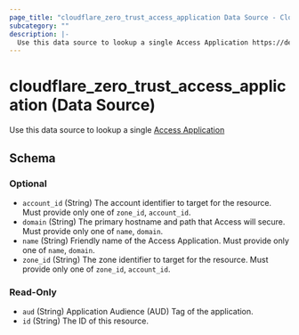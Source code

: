 ```yaml
---
page_title: "cloudflare_zero_trust_access_application Data Source - Cloudflare"
subcategory: ""
description: |-
  Use this data source to lookup a single Access Application https://developers.cloudflare.com/cloudflare-one/applications/
---
```


# cloudflare_zero_trust_access_application (Data Source)

Use this data source to lookup a single [Access Application](https://developers.cloudflare.com/cloudflare-one/applications/)


<!-- schema generated by tfplugindocs -->
## Schema

### Optional

- `account_id` (String) The account identifier to target for the resource. Must provide only one of `zone_id`, `account_id`.
- `domain` (String) The primary hostname and path that Access will secure. Must provide only one of `name`, `domain`.
- `name` (String) Friendly name of the Access Application. Must provide only one of `name`, `domain`.
- `zone_id` (String) The zone identifier to target for the resource. Must provide only one of `zone_id`, `account_id`.

### Read-Only

- `aud` (String) Application Audience (AUD) Tag of the application.
- `id` (String) The ID of this resource.


